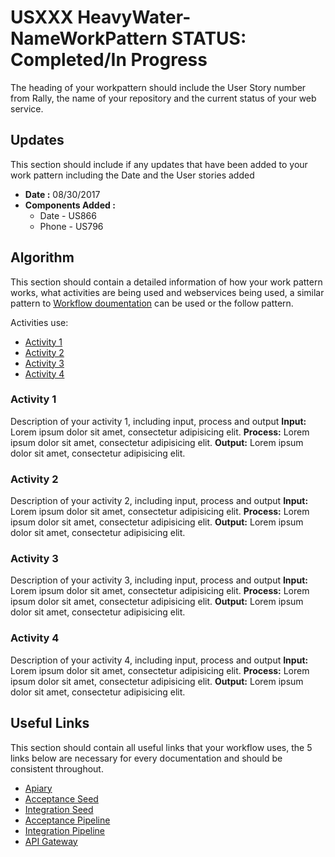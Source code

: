 # USXXX HeavyWater-NameWorkPattern STATUS: Completed/In Progress

The heading of your workpattern should include the User Story number from Rally, the name of your repository and the current status of your web service.

## Updates 

This section should include if any updates that have been added to your work pattern including the Date and the User stories added

* **Date :** 08/30/2017
* **Components Added :**
	* Date - US866
	* Phone - US796

## Algorithm

This section should contain a detailed information of how your work pattern works, what activities are being used and webservices being used, a similar pattern to [Workflow doumentation](workflow.md) can be used or the follow pattern.

Activities use:
* [Activity 1](https://yourlink.com)
* [Activity 2](https://yourlink.com)
* [Activity 3](https://yourlink.com)
* [Activity 4](https://yourlink.com)

### Activity 1

Description of your activity 1, including input, process and output
**Input:**  Lorem ipsum dolor sit amet, consectetur adipisicing elit. 
**Process:**  Lorem ipsum dolor sit amet, consectetur adipisicing elit. 
**Output:** Lorem ipsum dolor sit amet, consectetur adipisicing elit. 

### Activity 2

Description of your activity 2, including input, process and output
**Input:**  Lorem ipsum dolor sit amet, consectetur adipisicing elit. 
**Process:**  Lorem ipsum dolor sit amet, consectetur adipisicing elit. 
**Output:** Lorem ipsum dolor sit amet, consectetur adipisicing elit. 

### Activity 3

Description of your activity 3, including input, process and output
**Input:**  Lorem ipsum dolor sit amet, consectetur adipisicing elit. 
**Process:**  Lorem ipsum dolor sit amet, consectetur adipisicing elit. 
**Output:** Lorem ipsum dolor sit amet, consectetur adipisicing elit. 

### Activity 4

Description of your activity 4, including input, process and output
**Input:**  Lorem ipsum dolor sit amet, consectetur adipisicing elit. 
**Process:**  Lorem ipsum dolor sit amet, consectetur adipisicing elit. 
**Output:** Lorem ipsum dolor sit amet, consectetur adipisicing elit. 
	

## Useful Links 

This section should contain all useful links that your workflow uses, the 5 links below are necessary for every documentation and should be consistent throughout.

* [Apiary](http://yourlink.com/)
* [Acceptance Seed](http://yourlink.com/)
* [Integration Seed](http://yourlink.com/)
* [Acceptance Pipeline](http://yourlink.com/)
* [Integration Pipeline](http://yourlink.com/)
* [API Gateway](http://yourlink.com/)